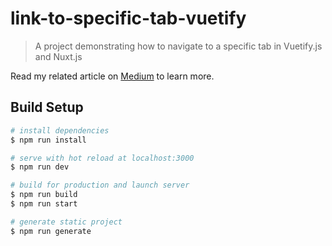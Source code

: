 # link-to-specific-tab-vuetify

> A project demonstrating how to navigate to a specific tab in Vuetify.js and Nuxt.js 

Read my related article on [Medium](https://medium.com/@jareklipski/linking-to-a-specific-tab-in-vuetify-js-d978525f2e1a) to learn more.

## Build Setup

``` bash
# install dependencies
$ npm run install

# serve with hot reload at localhost:3000
$ npm run dev

# build for production and launch server
$ npm run build
$ npm run start

# generate static project
$ npm run generate
```
